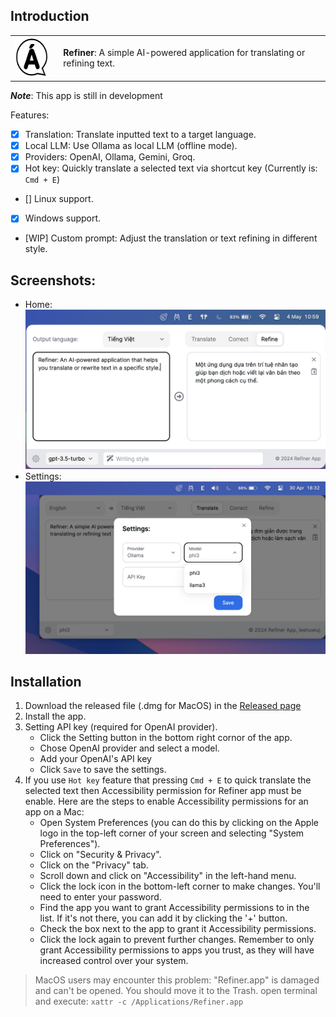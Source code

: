 ## Introduction
<table>
  <tr>
    <td style="vertical-align: middle; padding-right: 16px;">
      <img src="src-tauri/icons/64x64.png" width="64" height="64" alt="Refiner Icon">
    </td>
    <td style="vertical-align: middle;">
      <b>Refiner</b>: A simple AI-powered application for translating or refining text.
    </td>
  </tr>
</table>

***Note***: This app is still in development

Features:
 - [x] Translation: Translate inputted text to a target language.
 - [x] Local LLM: Use Ollama as local LLM (offline mode).
 - [x] Providers: OpenAI, Ollama, Gemini, Groq.
 - [x] Hot key: Quickly translate a selected text via shortcut key (Currently is: `Cmd + E`)
 - [] Linux support.
 - [x] Windows support.
 - [WIP] Custom prompt: Adjust the translation or text refining in different style.



## Screenshots:
- Home:
![Refiner Home](./docs/images/home_sc.png)
- Settings:
![Refiner settings](./docs/images/setting_sc.png)


## Installation
1. Download the released file (.dmg for MacOS) in the [Released page](https://github.com/leehuwuj/refiner/releases)
2. Install the app.
3. Setting API key (required for OpenAI provider).
   - Click the Setting button in the bottom right cornor of the app.
   - Chose OpenAI provider and select a model.
   - Add your OpenAI's API key
   - Click `Save` to save the settings.
5. If you use `Hot key` feature that pressing `Cmd + E` to quick translate the selected text then Accessibility permission for Refiner app must be enable. Here are the steps to enable Accessibility permissions for an app on a Mac:
    - Open System Preferences (you can do this by clicking on the Apple logo in the top-left corner of your screen and selecting "System Preferences").
    - Click on "Security & Privacy".
    - Click on the "Privacy" tab.
    - Scroll down and click on "Accessibility" in the left-hand menu.
    - Click the lock icon in the bottom-left corner to make changes. You'll need to enter your password.
    - Find the app you want to grant Accessibility permissions to in the list. If it's not there, you can add it by clicking the '+' button.
    - Check the box next to the app to grant it Accessibility permissions.
    - Click the lock again to prevent further changes.
    Remember to only grant Accessibility permissions to apps you trust, as they will have increased control over your system.



> MacOS users may encounter this problem: "Refiner.app" is damaged and can't be opened. You should move it to the Trash.
 open terminal and execute:
 `xattr -c /Applications/Refiner.app`

